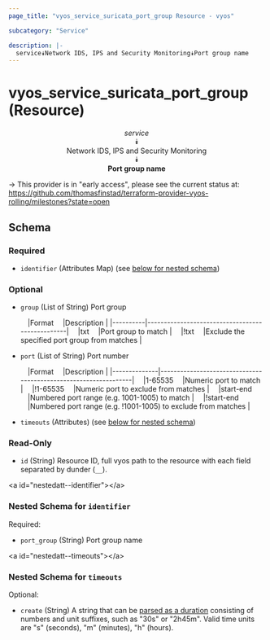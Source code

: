 ```yaml
---
page_title: "vyos_service_suricata_port_group Resource - vyos"

subcategory: "Service"

description: |- 
  service⯯Network IDS, IPS and Security Monitoring⯯Port group name
---
```


# vyos_service_suricata_port_group (Resource)
<center>

*service*  
⯯  
Network IDS, IPS and Security Monitoring  
⯯  
**Port group name**


</center>

-> This provider is in "early access", please see the current status at: https://github.com/thomasfinstad/terraform-provider-vyos-rolling/milestones?state=open

## Schema

### Required

- `identifier` (Attributes Map) (see [below for nested schema](#nestedatt--identifier))

### Optional

- `group` (List of String) Port group

    &emsp;|Format  &emsp;|Description                                    |
    |----------|-------------------------------------------------|
    &emsp;|txt     &emsp;|Port group to match                            |
    &emsp;|!txt    &emsp;|Exclude the specified port group from matches  |
- `port` (List of String) Port number

    &emsp;|Format      &emsp;|Description                                                    |
    |--------------|-----------------------------------------------------------------|
    &emsp;|1-65535     &emsp;|Numeric port to match                                          |
    &emsp;|!1-65535    &emsp;|Numeric port to exclude from matches                           |
    &emsp;|start-end   &emsp;|Numbered port range (e.g. 1001-1005) to match                  |
    &emsp;|!start-end  &emsp;|Numbered port range (e.g. !1001-1005) to exclude from matches  |
- `timeouts` (Attributes) (see [below for nested schema](#nestedatt--timeouts))

### Read-Only

- `id` (String) Resource ID, full vyos path to the resource with each field separated by dunder (`__`).

&lt;a id=&#34;nestedatt--identifier&#34;&gt;&lt;/a&gt;
### Nested Schema for `identifier`

Required:

- `port_group` (String) Port group name


&lt;a id=&#34;nestedatt--timeouts&#34;&gt;&lt;/a&gt;
### Nested Schema for `timeouts`

Optional:

- `create` (String) A string that can be [parsed as a duration](https://pkg.go.dev/time#ParseDuration) consisting of numbers and unit suffixes, such as &#34;30s&#34; or &#34;2h45m&#34;. Valid time units are &#34;s&#34; (seconds), &#34;m&#34; (minutes), &#34;h&#34; (hours).  
